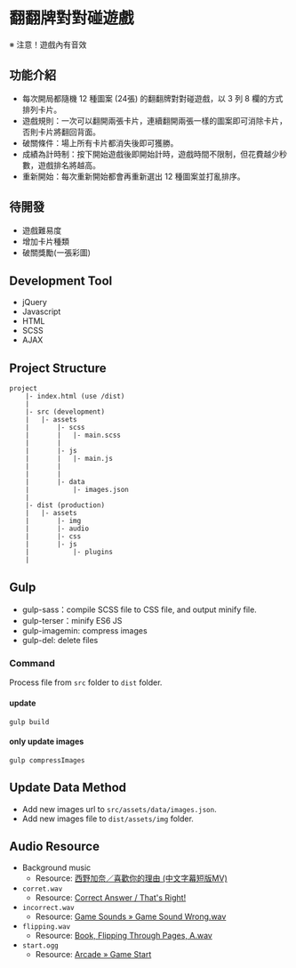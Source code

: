 # 翻翻牌對對碰遊戲

※ 注意！遊戲內有音效

## 功能介紹
* 每次開局都隨機 12 種圖案 (24張) 的翻翻牌對對碰遊戲，以 3 列 8 欄的方式排列卡片。
* 遊戲規則：一次可以翻開兩張卡片，連續翻開兩張一樣的圖案即可消除卡片，否則卡片將翻回背面。
* 破關條件：場上所有卡片都消失後即可獲勝。
* 成績為計時制：按下開始遊戲後即開始計時，遊戲時間不限制，但花費越少秒數，遊戲排名將越高。
* 重新開始：每次重新開始都會再重新選出 12 種圖案並打亂排序。

## 待開發
* 遊戲難易度
* 增加卡片種類
* 破關獎勵(一張彩圖)

## Development Tool
* jQuery
* Javascript
* HTML
* SCSS
* AJAX

## Project Structure
```
project
    |- index.html (use /dist)
    |
    |- src (development)
    |   |- assets
    |       |- scss
    |       |   |- main.scss
    |       |
    |       |- js
    |       |   |- main.js
    |       |
    |       |
    |       |- data
    |           |- images.json
    |
    |- dist (production)
    |   |- assets
    |       |- img
    |       |- audio
    |       |- css
    |       |- js
    |           |- plugins
    |
```

## Gulp
* gulp-sass：compile SCSS file to CSS file, and output minify file.
* gulp-terser：minify ES6 JS
* gulp-imagemin: compress images
* gulp-del: delete files

### Command
Process file from `src` folder to `dist` folder.

#### update
```
gulp build
```

#### only update images
```
gulp compressImages
```

## Update Data Method
* Add new images url to `src/assets/data/images.json`.
* Add new images file to `dist/assets/img` folder.


## Audio Resource
* Background music
    - Resource: [西野加奈／喜歡你的理由 (中文字幕短版MV)](https://www.youtube.com/watch?v=9FCCYhLi6sc&list=LLfbRY728DLyrjq2eRlkvA_w&index=516)
* `corret.wav`
    - Resource: [Correct Answer / That's Right!](https://freesound.org/people/Beetlemuse/sounds/528957/)
* `incorrect.wav`
    - Resource: [Game Sounds » Game Sound Wrong.wav](https://freesound.org/people/Bertrof/sounds/131657/)
* `flipping.wav`
    - Resource: [Book, Flipping Through Pages, A.wav](https://freesound.org/people/InspectorJ/sounds/416179/)
* `start.ogg`
    - Resource: [Arcade » Game Start](https://freesound.org/people/plasterbrain/sounds/243020/)
